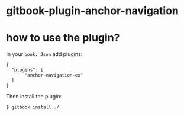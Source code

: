 # gitbook-plugin-anchor-navigation



# how to use the plugin?

In your `book. Json` add plugins:

```
{
  "plugins": [
       "anchor-navigation-ex"
  ]
}
```

Then install the plugin:

```
$ gitbook install ./
```

